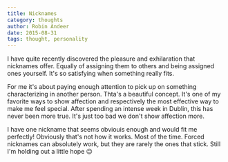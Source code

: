 ```yaml
---
title: Nicknames
category: thoughts
author: Robin Andeer
date: 2015-08-31
tags: thought, personality
---
```


I have quite recently discovered the pleasure and exhilaration that nicknames offer. Equally of assigning them to others and being assigned ones yourself. It's so satisfying when something really fits.

For me it's about paying enough attention to pick up on something characterizing in another person. Thta's a beautiful concept. It's one of my favorite ways to show affection and respectively the most effective way to make me feel special. After spending an intense week in Dublin, this has never been more true. It's just too bad we don't show affection more.

I have one nickname that seems obviouis enough and would fit me perfectly! Obviously that's not how it works. Most of the time. Forced nicknames can absolutely work, but they are rarely the ones that stick. Still I'm holding out a little hope :wink:
